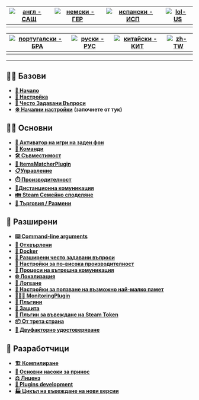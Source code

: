 | [![англ - САЩ](https://raw.githubusercontent.com/JustArchiNET/ArchiSteamFarm/refs/heads/main/resources/flags/en-US.png)](https://github.com/JustArchiNET/ArchiSteamFarm/wiki/Home) | [![немски - ГЕР](https://raw.githubusercontent.com/JustArchiNET/ArchiSteamFarm/refs/heads/main/resources/flags/de-DE.png)](https://github.com/JustArchiNET/ArchiSteamFarm/wiki/Home-de-DE) | [![испански - ИСП](https://raw.githubusercontent.com/JustArchiNET/ArchiSteamFarm/refs/heads/main/resources/flags/es-ES.png)](https://github.com/JustArchiNET/ArchiSteamFarm/wiki/Home-es-ES) | [![lol-US](https://raw.githubusercontent.com/JustArchiNET/ArchiSteamFarm/refs/heads/main/resources/flags/lol-US.png)](https://github.com/JustArchiNET/ArchiSteamFarm/wiki/Home-lol-US) |
| ---------------------------------------------------------------------------------------------------------------------------------------------------------------------------------- | ------------------------------------------------------------------------------------------------------------------------------------------------------------------------------------------ | -------------------------------------------------------------------------------------------------------------------------------------------------------------------------------------------- | -------------------------------------------------------------------------------------------------------------------------------------------------------------------------------------- |
|                                                                                                                                                                                    |                                                                                                                                                                                            |                                                                                                                                                                                              |                                                                                                                                                                                        |

| [![португалски - БРА](https://raw.githubusercontent.com/JustArchiNET/ArchiSteamFarm/refs/heads/main/resources/flags/pt-BR.png)](https://github.com/JustArchiNET/ArchiSteamFarm/wiki/Home-pt-BR) | [![руски - РУС](https://raw.githubusercontent.com/JustArchiNET/ArchiSteamFarm/refs/heads/main/resources/flags/ru-RU.png)](https://github.com/JustArchiNET/ArchiSteamFarm/wiki/Home-ru-RU) | [![китайски - КИТ](https://raw.githubusercontent.com/JustArchiNET/ArchiSteamFarm/refs/heads/main/resources/flags/zh-CN.png)](https://github.com/JustArchiNET/ArchiSteamFarm/wiki/Home-zh-CN) | [![zh-TW](https://raw.githubusercontent.com/JustArchiNET/ArchiSteamFarm/refs/heads/main/resources/flags/zh-TW.png)](https://github.com/JustArchiNET/ArchiSteamFarm/wiki/Home-zh-TW) |
| ----------------------------------------------------------------------------------------------------------------------------------------------------------------------------------------------- | ----------------------------------------------------------------------------------------------------------------------------------------------------------------------------------------- | -------------------------------------------------------------------------------------------------------------------------------------------------------------------------------------------- | ----------------------------------------------------------------------------------------------------------------------------------------------------------------------------------- |
|                                                                                                                                                                                                 |                                                                                                                                                                                           |                                                                                                                                                                                              |                                                                                                                                                                                     |

***

## 👨‍🏫 Базови

* **[🏡 Начало](https://github.com/JustArchiNET/ArchiSteamFarm/wiki/Home)**
* **[🔧 Настройка](https://github.com/JustArchiNET/ArchiSteamFarm/wiki/Configuration)**
* **[💬 Често Задавани Въпроси](https://github.com/JustArchiNET/ArchiSteamFarm/wiki/FAQ)**
* **[⚙️ Начални настройки](https://github.com/JustArchiNET/ArchiSteamFarm/wiki/Setting-up)** **(започнете от тук)**


## 👨‍🎓️ Основни

* **[👥 Активатор на игри на заден фон](https://github.com/JustArchiNET/ArchiSteamFarm/wiki/Background-games-redeemer)**
* **[📢 Команди](https://github.com/JustArchiNET/ArchiSteamFarm/wiki/Commands)**
* **[🛠️ Съвместимост](https://github.com/JustArchiNET/ArchiSteamFarm/wiki/Compatibility)**
* **[🧩 ItemsMatcherPlugin](https://github.com/JustArchiNET/ArchiSteamFarm/wiki/ItemsMatcherPlugin)**
* **[📋Управление](https://github.com/JustArchiNET/ArchiSteamFarm/wiki/Management)**
* **[⏱️ Производителност](https://github.com/JustArchiNET/ArchiSteamFarm/wiki/Performance)**
* **[📡Дистанционна комуникация](https://github.com/JustArchiNET/ArchiSteamFarm/wiki/Remote-communication)**
* **[👪 Steam Семейно споделяне](https://github.com/JustArchiNET/ArchiSteamFarm/wiki/Steam-Family-Sharing)**
* **[🔄 Търговия / Размени](https://github.com/JustArchiNET/ArchiSteamFarm/wiki/Trading)**


## 🧙 Разширени

* **[⌨️ Command-line arguments](https://github.com/JustArchiNET/ArchiSteamFarm/wiki/Command-line-arguments)**
* **[🚧 Отхвърлени](https://github.com/JustArchiNET/ArchiSteamFarm/wiki/Deprecation)**
* **[🐳 Docker](https://github.com/JustArchiNET/ArchiSteamFarm/wiki/Docker)**
* **[🤔 Разширени често задавани въпроси](https://github.com/JustArchiNET/ArchiSteamFarm/wiki/Extended-FAQ)**
* **[🚀 Настройки за по-висока производителност](https://github.com/JustArchiNET/ArchiSteamFarm/wiki/High-performance-setup)**
* **[🔗 Процеси на вътрешна комуникация](https://github.com/JustArchiNET/ArchiSteamFarm/wiki/IPC)**
* **[🌐 Локализация](https://github.com/JustArchiNET/ArchiSteamFarm/wiki/Localization)**
* **[📝 Логване](https://github.com/JustArchiNET/ArchiSteamFarm/wiki/Logging)**
* **[💾 Настройки за ползване на възможно най-малко памет](https://github.com/JustArchiNET/ArchiSteamFarm/wiki/Low-memory-setup)**
* **[🕵🏼‍♂️ MonitoringPlugin](https://github.com/JustArchiNET/ArchiSteamFarm/wiki/MonitoringPlugin)**
* **[🔌 Плъгини](https://github.com/JustArchiNET/ArchiSteamFarm/wiki/Plugins)**
* **[🔐 Защита](https://github.com/JustArchiNET/ArchiSteamFarm/wiki/Security)**
* **[🧩 Плъгин за въвеждане на Steam Token](https://github.com/JustArchiNET/ArchiSteamFarm/wiki/SteamTokenDumperPlugin)**
* **[📦 От трета страна](https://github.com/JustArchiNET/ArchiSteamFarm/wiki/Third-party)**
* **[📵 Двуфакторно удостоверяване](https://github.com/JustArchiNET/ArchiSteamFarm/wiki/Two-factor-authentication)**


## 👷 Разработчици

* **[🏗️ Компилиране](https://github.com/JustArchiNET/ArchiSteamFarm/wiki/Compilation)**
* **[🤝 Основни насоки за принос](https://github.com/JustArchiNET/ArchiSteamFarm/blob/main/.github/CONTRIBUTING.md)**
* **[⚖️ Лиценз](https://github.com/JustArchiNET/ArchiSteamFarm/wiki/License)**
* **[🥷 Plugins development](https://github.com/JustArchiNET/ArchiSteamFarm/wiki/Plugins-development)**
* **[🏭 Цикъл на въвеждане на нови версии](https://github.com/JustArchiNET/ArchiSteamFarm/wiki/Release-cycle)**